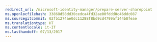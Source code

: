 ```yaml
---
redirect_url: /microsoft-identity-manager/prepare-server-sharepoint
ms.openlocfilehash: 33868d58dd30cedca4fd32ae00fddd0c46ddc087
ms.sourcegitcommit: 02fb1274ae0dc11288f8bd9cd4799af144b8feae
ms.translationtype: HT
ms.contentlocale: it-IT
ms.lasthandoff: 07/13/2017
---
```

